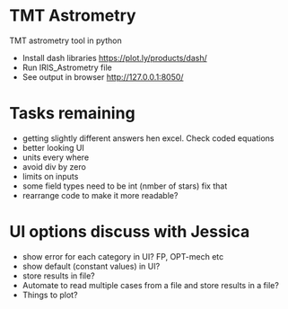 # TMT Astrometry
TMT astrometry tool in python 
- Install dash libraries
https://plot.ly/products/dash/
- Run IRIS_Astrometry file
- See output in browser http://127.0.0.1:8050/

# Tasks remaining
- getting slightly different answers hen excel. Check coded equations
- better looking UI
- units every where
- avoid div by zero
- limits on inputs
- some field types need to be int (nmber of stars) fix that
- rearrange code to make it more readable?

# UI options discuss with Jessica
- show error for each category in UI? FP, OPT-mech etc
- show default (constant values) in UI?
- store results in file?
- Automate to read multiple cases from a file and store results in a file?
- Things to plot?




